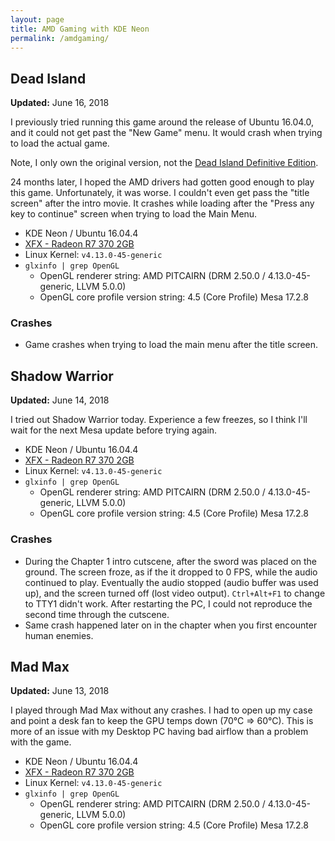 ```yaml
---
layout: page
title: AMD Gaming with KDE Neon
permalink: /amdgaming/
---
```


<style type="text/css">
.post-content h2 {
    border-bottom: 1px solid;
    font-weight: bold;
    line-height: 1;
    margin-top: 1.5em;
}
</style>



## Dead Island

**Updated:** June 16, 2018

I previously tried running this game around the release of Ubuntu 16.04.0, and it could not get past the "New Game" menu. It would crash when trying to load the actual game.

Note, I only own the original version, not the [Dead Island Definitive Edition](https://store.steampowered.com/app/383150/Dead_Island_Definitive_Edition/).

24 months later, I hoped the AMD drivers had gotten good enough to play this game. Unfortunately, it was worse. I couldn't even get pass the "title screen" after the intro movie. It crashes while loading after the "Press any key to continue" screen when trying to load the Main Menu.

* KDE Neon / Ubuntu 16.04.4
* [XFX - Radeon R7 370 2GB](https://ca.pcpartpicker.com/product/9jyxFT/xfx-video-card-r7370p2255)
* Linux Kernel: `v4.13.0-45-generic`
* `glxinfo | grep OpenGL`
    * OpenGL renderer string: AMD PITCAIRN (DRM 2.50.0 / 4.13.0-45-generic, LLVM 5.0.0)
    * OpenGL core profile version string: 4.5 (Core Profile) Mesa 17.2.8

### Crashes

* Game crashes when trying to load the main menu after the title screen.




## Shadow Warrior

**Updated:** June 14, 2018

I tried out Shadow Warrior today. Experience a few freezes, so I think I'll wait for the next Mesa update before trying again.

* KDE Neon / Ubuntu 16.04.4
* [XFX - Radeon R7 370 2GB](https://ca.pcpartpicker.com/product/9jyxFT/xfx-video-card-r7370p2255)
* Linux Kernel: `v4.13.0-45-generic`
* `glxinfo | grep OpenGL`
    * OpenGL renderer string: AMD PITCAIRN (DRM 2.50.0 / 4.13.0-45-generic, LLVM 5.0.0)
    * OpenGL core profile version string: 4.5 (Core Profile) Mesa 17.2.8

### Crashes

* During the Chapter 1 intro cutscene, after the sword was placed on the ground. The screen froze, as if the it dropped to 0 FPS, while the audio continued to play. Eventually the audio stopped (audio buffer was used up), and the screen turned off (lost video output). `Ctrl+Alt+F1` to change to TTY1 didn't work. After restarting the PC, I could not reproduce the second time through the cutscene.
* Same crash happened later on in the chapter when you first encounter human enemies.




## Mad Max

**Updated:** June 13, 2018

I played through Mad Max without any crashes. I had to open up my case and point a desk fan to keep the GPU temps down (70°C => 60°C). This is more of an issue with my Desktop PC having bad airflow than a problem with the game.

* KDE Neon / Ubuntu 16.04.4
* [XFX - Radeon R7 370 2GB](https://ca.pcpartpicker.com/product/9jyxFT/xfx-video-card-r7370p2255)
* Linux Kernel: `v4.13.0-45-generic`
* `glxinfo | grep OpenGL`
    * OpenGL renderer string: AMD PITCAIRN (DRM 2.50.0 / 4.13.0-45-generic, LLVM 5.0.0)
    * OpenGL core profile version string: 4.5 (Core Profile) Mesa 17.2.8

